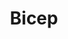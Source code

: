 ---
title: Bicep
published: 2030-08-06
menu:
  sidebar:
    name: Bicep
    identifier: bicep
    weight: 300
---